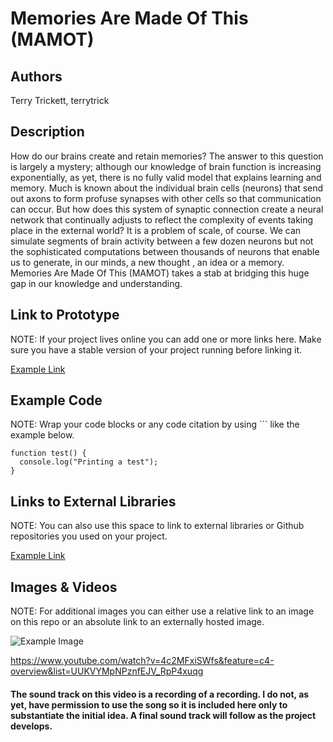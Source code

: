 # Memories Are Made Of This (MAMOT)


## Authors
Terry Trickett, terrytrick

## Description
How do our brains create and retain memories?  The answer to this question is largely a mystery; although our knowledge of brain function is increasing exponentially, as yet, there is no fully valid model that explains learning and memory.  Much is known about the individual brain cells (neurons) that send out axons to form profuse synapses with other cells so that communication can occur.  But how does this system of synaptic connection create a neural network that continually adjusts to reflect the complexity of events taking place in the external world?  It is a problem of scale, of course.  We can simulate segments of brain activity between a few dozen neurons but not the sophisticated computations between thousands of neurons that enable us to generate, in our minds, a new thought , an idea or a memory.  Memories Are Made Of This (MAMOT) takes a stab at bridging this huge gap in our knowledge and understanding. 

## Link to Prototype
NOTE: If your project lives online you can add one or more links here. Make sure you have a stable version of your project running before linking it.

[Example Link](http://youtu.be/4c2MFxiSWfs)

## Example Code
NOTE: Wrap your code blocks or any code citation by using ``` like the example below.
```
function test() {
  console.log("Printing a test");
}
```
## Links to External Libraries
 NOTE: You can also use this space to link to external libraries or Github repositories you used on your project.

[Example Link](http://www.google.com "Example Link")

## Images & Videos
NOTE: For additional images you can either use a relative link to an image on this repo or an absolute link to an externally hosted image.

![Example Image](project_images/cover.jpg?raw=true "Example Image")


https://www.youtube.com/watch?v=4c2MFxiSWfs&feature=c4-overview&list=UUKVYMpNPznfEJV_RpP4xuqg

#### The sound track on this video is a recording of a recording.  I do not, as yet, have permission to use the song so it is included here only to substantiate the initial idea.  A final sound track will follow as the project develops.
